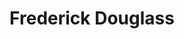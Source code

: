---
title: "Frederick Douglass"
hashtag: frederick-douglass
layout: hashtag
tags:
  - Human Being
---